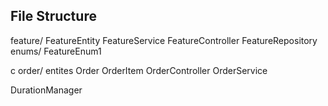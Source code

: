 ## File Structure

feature/
       FeatureEntity 
       FeatureService
       FeatureController
       FeatureRepository
       enums/
            FeatureEnum1

c
order/
     entites
        Order
        OrderItem
     OrderController
     OrderService

DurationManager

